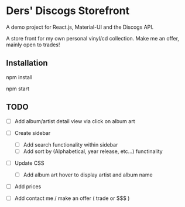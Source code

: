 # Ders' Discogs Storefront
A demo project for React.js, Material-UI and the Discogs API.

A store front for my own personal vinyl/cd collection. Make me an offer, mainly open to trades!

## Installation
npm install

npm start

## TODO
- [ ] Add album/artist detail view via click on album art
- [ ] Create sidebar
    - [ ] Add search functionality within sidebar 
    - [ ] Add sort by  (Alphabetical, year release, etc...) functinality
- [ ] Update CSS
    - [ ] Add album art hover to display artist and album name
- [ ] Add prices
- [ ] Add contact me / make an offer ( trade or $$$ ) 

